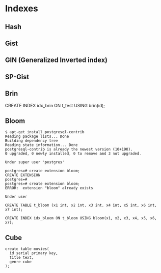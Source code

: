 # Indexes

## Hash


## Gist


## GIN (Generalized Inverted index)


## SP-Gist


## Brin

CREATE INDEX idx_brin ON t_test USING brin(id);


## Bloom

```
$ apt-get install postgresql-contrib
Reading package lists... Done
Building dependency tree       
Reading state information... Done
postgresql-contrib is already the newest version (10+190).
0 upgraded, 0 newly installed, 0 to remove and 3 not upgraded.

Under super user 'postgres'

postgres=# create extension bloom;
CREATE EXTENSION
postgres=#
postgres=# create extension bloom;
ERROR:  extension "bloom" already exists

Under user

CREATE TABLE t_bloom (x1 int, x2 int, x3 int, x4 int, x5 int, x6 int, x7 int);

CREATE INDEX idx_bloom ON t_bloom USING bloom(x1, x2, x3, x4, x5, x6, x7);
```

## Cube

```
create table movies(
  id serial primary key,
  title text,
  genre cube
);
```
